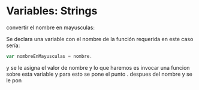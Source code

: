 # Variables: Strings

convertir el nombre en mayusculas:

Se declara una variable con el nombre de la función requerida en este caso sería:
```js 
var nombreEnMayusculas = nombre.
```

y se le asigna el valor de nombre y lo que haremos es invocar una funcion sobre esta variable y para esto se pone el punto . despues del nombre y se le pon